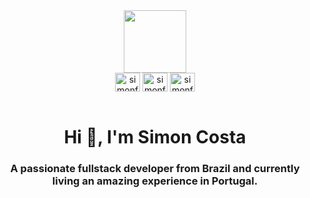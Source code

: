 <div id="header" align="center">
  <img src="https://media.giphy.com/media/M9gbBd9nbDrOTu1Mqx/giphy.gif" width="100"/>
</div>

<div id="badges" align="center">
  <a href="https://linkedin.com/in/simonfcosta" target="blank"><img align="center" src="https://raw.githubusercontent.com/rahuldkjain/github-profile-readme-generator/master/src/images/icons/Social/linked-in-alt.svg" alt="simonfcosta" height="30" width="40" /></a>
  <a href="https://github.com/Simoncosta" target="blank"><img align="center" src="https://raw.githubusercontent.com/rahuldkjain/github-profile-readme-generator/master/src/images/icons/Social/github.svg" alt="simonfcosta" height="30" width="40" /></a>
  <a href="https://instagram.com/simonfcosta" target="blank"><img align="center" src="https://raw.githubusercontent.com/rahuldkjain/github-profile-readme-generator/master/src/images/icons/Social/instagram.svg" alt="simonfcosta" height="30" width="40" /></a>
</div>
<br/>
<div id="badges" align="center">
  <img src="https://komarev.com/ghpvc/?username=Simoncosta&style=flat-square&color=blue" alt=""/>
</div>

<h1 align="center">Hi 👋, I'm Simon Costa</h1>
<h3 align="center">
  A passionate fullstack developer from Brazil and currently living an amazing experience in Portugal.
</h3>
